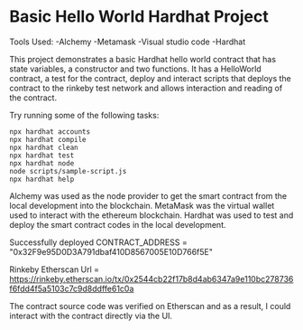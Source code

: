 # Basic Hello World Hardhat Project

Tools Used:
-Alchemy
-Metamask
-Visual studio code
-Hardhat

This project demonstrates a basic Hardhat hello world contract that has state variables, a constructor and two functions. It has a HelloWorld contract, a test for the contract, deploy and interact scripts that deploys the contract to the rinkeby test network and allows interaction and reading of the contract.

Try running some of the following tasks:

```shell
npx hardhat accounts
npx hardhat compile
npx hardhat clean
npx hardhat test
npx hardhat node
node scripts/sample-script.js
npx hardhat help
```

Alchemy was used as the node provider to get the smart contract from the local development into the blockchain.
MetaMask was the virtual wallet used to interact with the ethereum blockchain.
Hardhat was used to test and deploy the smart contract codes in the local development.

Successfully deployed CONTRACT_ADDRESS = "0x32F9e95D0D3A791dbaf410D8567005E10D766f5E"

Rinkeby Etherscan Url = https://rinkeby.etherscan.io/tx/0x2544cb22f17b8d4ab6347a9e110bc278736f6fdd4f5a5103c7c9d8ddffe61c0a

The contract source code was verified on Etherscan and as a result, I could interact with the contract directly via the UI.

